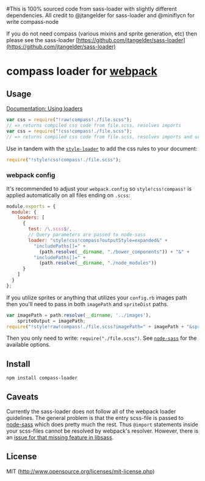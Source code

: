 #This is 100% sourced code from sass-loader with slightly different dependencies. All credit to @jtangelder for sass-loader and @miniflycn for write compass-node

If you do not need compass (various mixins and sprite generation, etc) then please see the sass-loader [https://github.com/jtangelder/sass-loader](https://github.com/jtangelder/sass-loader)

# compass loader for [webpack](http://webpack.github.io/)


## Usage

[Documentation: Using loaders](http://webpack.github.io/docs/using-loaders.html)

``` javascript
var css = require("!raw!compass!./file.scss");
// => returns compiled css code from file.scss, resolves imports
var css = require("!css!compass!./file.scss");
// => returns compiled css code from file.scss, resolves imports and url(...)s
```

Use in tandem with the [`style-loader`](https://github.com/webpack/style-loader) to add the css rules to your document:

``` javascript
require("!style!css!compass!./file.scss");
```

### webpack config

It's recommended to adjust your `webpack.config` so `style!css!compass!` is applied automatically on all files ending on `.scss`:

``` javascript
module.exports = {
  module: {
    loaders: [
      {
        test: /\.scss$/,
        // Query parameters are passed to node-sass
        loader: "style!css!compass?outputStyle=expanded&" +
          "includePaths[]=" +
            (path.resolve(__dirname, "./bower_components")) + "&" +
          "includePaths[]=" +
            (path.resolve(__dirname, "./node_modules"))
      }
    ]
  }
};
```

If you utilize sprites or anything that utilizes your `config.rb` images path then you'll need to pass in both `imagePath` and `spriteDist` paths.
``` javascript
var imagePath = path.resolve(__dirname, '../images'),
    spriteOutput = imagePath;
require("!style!raw!compass!./file.scss?imagePath=" + imagePath + "&spriteOutput=" + spriteOutput);
```



Then you only need to write: `require("./file.scss")`. See [`node-sass`](https://github.com/andrew/node-sass) for the available options.

## Install

`npm install compass-loader`

## Caveats

Currently the sass-loader does not follow all of the webpack loader guidelines. The general problem is that the entry scss-file is passed to [node-sass](https://github.com/sass/node-sass) which does pretty much the rest. Thus `@import` statements inside your scss-files cannot be resolved by webpack's resolver. However, there is an [issue for that missing feature in libsass](https://github.com/sass/libsass/issues/21).

## License

MIT (http://www.opensource.org/licenses/mit-license.php)
